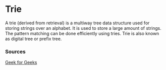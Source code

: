 # Trie

A trie (derived from retrieval) is a multiway tree data structure used for storing strings over an alphabet. It is used
to store a large amount of strings. The pattern matching can be done efficiently using tries. Trie is also known as digital tree or prefix tree.


### Sources
[Geek for Geeks](https://www.geeksforgeeks.org/introduction-to-trie-data-structure-and-algorithm-tutorials/#)
<br />
